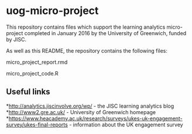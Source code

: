 # uog-micro-project

This repository contains files which support the learning analytics micro-project completed in January 2016 by the University of Greenwich, funded by JISC.

As well as this README, the repository contains the following files:

micro_project_report.rmd 

micro_project_code.R

## Useful links

*http://analytics.jiscinvolve.org/wp/ - the JISC learning analytics blog
*http://www2.gre.ac.uk/ - University of Greenwich homepage
*https://www.heacademy.ac.uk/research/surveys/ukes-uk-engagement-survey/ukes-final-reports - information about the UK engagement survey
